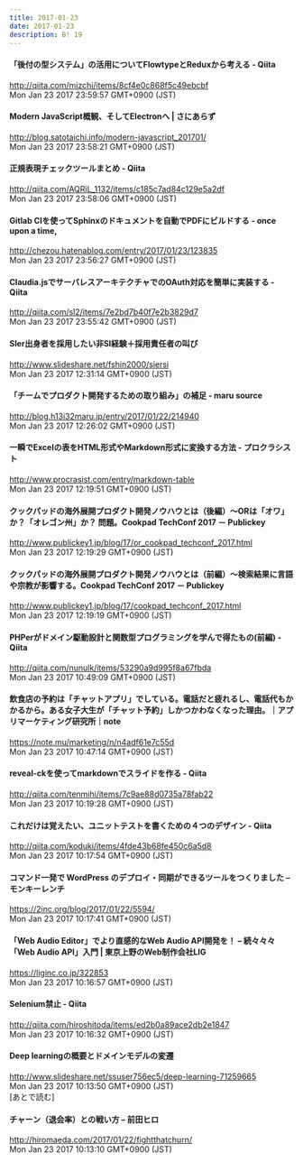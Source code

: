 ```yaml
---
title: 2017-01-23
date: 2017-01-23
description: B! 19
---
```


#### 「後付の型システム」の活用についてFlowtypeとReduxから考える - Qiita
http://qiita.com/mizchi/items/8cf4e0c868f5c49ebcbf<br>
Mon Jan 23 2017 23:59:57 GMT+0900 (JST)<br>


#### Modern JavaScript概観、そしてElectronへ | さにあらず
http://blog.satotaichi.info/modern-javascript_201701/<br>
Mon Jan 23 2017 23:58:21 GMT+0900 (JST)<br>


#### 正規表現チェックツールまとめ - Qiita
http://qiita.com/AQRiL_1132/items/c185c7ad84c129e5a2df<br>
Mon Jan 23 2017 23:58:06 GMT+0900 (JST)<br>


#### Gitlab CIを使ってSphinxのドキュメントを自動でPDFにビルドする - once upon a time,
http://chezou.hatenablog.com/entry/2017/01/23/123835<br>
Mon Jan 23 2017 23:56:27 GMT+0900 (JST)<br>


#### Claudia.jsでサーバレスアーキテクチャでのOAuth対応を簡単に実装する - Qiita
http://qiita.com/sl2/items/7e2bd7b40f7e2b3829d7<br>
Mon Jan 23 2017 23:55:42 GMT+0900 (JST)<br>


#### SIer出身者を採用したい非SI経験＋採用責任者の叫び
http://www.slideshare.net/fshin2000/siersi<br>
Mon Jan 23 2017 12:31:14 GMT+0900 (JST)<br>


#### 「チームでプロダクト開発するための取り組み」の補足 - maru source
http://blog.h13i32maru.jp/entry/2017/01/22/214940<br>
Mon Jan 23 2017 12:26:02 GMT+0900 (JST)<br>


#### 一瞬でExcelの表をHTML形式やMarkdown形式に変換する方法 - プロクラシスト
http://www.procrasist.com/entry/markdown-table<br>
Mon Jan 23 2017 12:19:51 GMT+0900 (JST)<br>


#### クックパッドの海外展開プロダクト開発ノウハウとは（後編）～ORは「オワ」か？「オレゴン州」か？ 問題。Cookpad TechConf 2017 － Publickey
http://www.publickey1.jp/blog/17/or_cookpad_techconf_2017.html<br>
Mon Jan 23 2017 12:19:29 GMT+0900 (JST)<br>


#### クックパッドの海外展開プロダクト開発ノウハウとは（前編）～検索結果に言語や宗教が影響する。Cookpad TechConf 2017 － Publickey
http://www.publickey1.jp/blog/17/cookpad_techconf_2017.html<br>
Mon Jan 23 2017 12:19:19 GMT+0900 (JST)<br>


#### PHPerがドメイン駆動設計と関数型プログラミングを学んで得たもの(前編) - Qiita
http://qiita.com/nunulk/items/53290a9d995f8a67fbda<br>
Mon Jan 23 2017 10:49:09 GMT+0900 (JST)<br>


#### 飲食店の予約は「チャットアプリ」でしている。電話だと疲れるし、電話代もかかるから。ある女子大生が「チャット予約」しかつかわなくなった理由。｜アプリマーケティング研究所｜note
https://note.mu/marketing/n/n4adf61e7c55d<br>
Mon Jan 23 2017 10:47:14 GMT+0900 (JST)<br>


#### reveal-ckを使ってmarkdownでスライドを作る - Qiita
http://qiita.com/tenmihi/items/7c9ae88d0735a78fab22<br>
Mon Jan 23 2017 10:19:28 GMT+0900 (JST)<br>


#### これだけは覚えたい、ユニットテストを書くための４つのデザイン - Qiita
http://qiita.com/koduki/items/4fde43b68fe450c6a5d8<br>
Mon Jan 23 2017 10:17:54 GMT+0900 (JST)<br>


#### コマンド一発で WordPress のデプロイ・同期ができるツールをつくりました – モンキーレンチ
https://2inc.org/blog/2017/01/22/5594/<br>
Mon Jan 23 2017 10:17:41 GMT+0900 (JST)<br>


#### 「Web Audio Editor」でより直感的なWeb Audio API開発を！ – 続々々々「Web Audio API」入門 | 東京上野のWeb制作会社LIG
https://liginc.co.jp/322853<br>
Mon Jan 23 2017 10:16:57 GMT+0900 (JST)<br>


#### Selenium禁止 - Qiita
http://qiita.com/hiroshitoda/items/ed2b0a89ace2db2e1847<br>
Mon Jan 23 2017 10:16:32 GMT+0900 (JST)<br>


#### Deep learningの概要とドメインモデルの変遷
http://www.slideshare.net/ssuser756ec5/deep-learning-71259665<br>
Mon Jan 23 2017 10:13:50 GMT+0900 (JST)<br>
[あとで読む]


#### チャーン（退会率）との戦い方 – 前田ヒロ
http://hiromaeda.com/2017/01/22/fightthatchurn/<br>
Mon Jan 23 2017 10:13:10 GMT+0900 (JST)<br>


